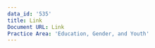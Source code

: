 ```yaml
---
data_id: '535'
title: Link
Document URL: Link
Practice Area: 'Education, Gender, and Youth'
---
```

